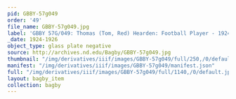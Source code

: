 ```yaml
---
pid: GBBY-57g049
order: '49'
file_name: GBBY-57g049.jpg
label: 'GBBY 57G/049: Thomas (Tom, Red) Hearden: Football Player - 1924-1926'
_date: 1924-1926
object_type: glass plate negative
source: http://archives.nd.edu/Bagby/GBBY-57g049.jpg
thumbnail: "/img/derivatives/iiif/images/GBBY-57g049/full/250,/0/default.jpg"
manifest: "/img/derivatives/iiif/images/GBBY-57g049/manifest.json"
full: "/img/derivatives/iiif/images/GBBY-57g049/full/1140,/0/default.jpg"
layout: bagby_item
collection: bagby
---
```

